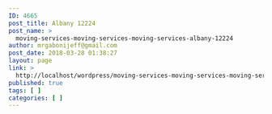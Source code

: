 ```yaml
---
ID: 4665
post_title: Albany 12224
post_name: >
  moving-services-moving-services-moving-services-albany-12224
author: mrgabonijeff@gmail.com
post_date: 2018-03-28 01:38:27
layout: page
link: >
  http://localhost/wordpress/moving-services-moving-services-moving-services-albany-12224/
published: true
tags: [ ]
categories: [ ]
---
```

